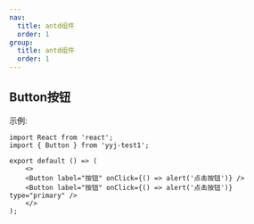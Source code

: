 ```yaml
---
nav:
  title: antd组件
  order: 1
group:
  title: antd组件
  order: 1
---
```


## Button按钮

示例:

```tsx
import React from 'react';
import { Button } from 'yyj-test1';

export default () => (
    <>
    <Button label="按钮" onClick={() => alert('点击按钮')} />
    <Button label="按钮" onClick={() => alert('点击按钮')} type="primary" />
    </>
);
```

<API></API>

